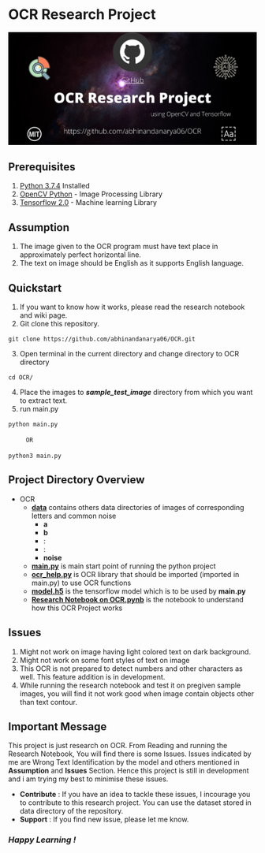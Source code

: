 # OCR Research Project
![OCR Research Project](https://github.com/abhinandanarya06/OCR/blob/master/.res/OCR%20Research%20Project.jpg)
## Prerequisites
1. [Python 3.7.4](https://www.python.org/) Installed 
2. [OpenCV Python](https://opencv-python-tutroals.readthedocs.io/en/latest/py_tutorials/py_tutorials.html) - Image Processing Library
3. [Tensorflow 2.0](https://www.tensorflow.org/install) - Machine learning Library

## Assumption
1. The image given to the OCR program must have text place in approximately perfect horizontal line.
2. The text on image should be English as it supports English language.

## Quickstart
1. If you want to know how it works, please read the research notebook and wiki page.
2. Git clone this repository.
```
git clone https://github.com/abhinandanarya06/OCR.git
```
3. Open terminal in the current directory and change directory to OCR directory
```
cd OCR/
```
4. Place the images to ***sample_test_image*** directory from which you want to extract text.
5. run main.py
```
python main.py

     OR

python3 main.py
```

## Project Directory Overview
- OCR 
     - **[data](https://github.com/abhinandanarya06/OCR/tree/master/data)** contains others data directories of images of corresponding letters and common noise
         - **a**
         - **b**
         - :
         - :
         - **noise**
     - **[main.py](https://github.com/abhinandanarya06/OCR/blob/master/main.py)** is main start point of running the python project
     - **[ocr_help.py](https://github.com/abhinandanarya06/OCR/blob/master/ocr_help.py)** is OCR library that should be imported (imported in main.py) to use OCR functions
     - **[model.h5](https://github.com/abhinandanarya06/OCR/blob/master/model.h5)** is the tensorflow model which is to be used by **main.py**
     - **[Research Notebook on OCR.pynb](https://colab.research.google.com/github/abhinandanarya06/OCR/blob/master/Research_Notebook_on_OCR.ipynb)** is the notebook to understand how this OCR Project works

## Issues
1. Might not work on image having light colored text on dark background.
2. Might not work on some font styles of text on image
3. This OCR is not prepared to detect numbers and other characters as well. This feature addition is in development.
4. While running the research notebook and test it on pregiven sample images, you will find it not work good when image contain objects other than text contour.

## Important Message
This project is just research on OCR. From Reading and running the Research Notebook,
You will find there is some Issues. Issues indicated by me are Wrong Text Identification by the model and others mentioned in **Assumption** and **Issues** Section.
Hence this project is still in development and i am trying my best to minimise these issues.


* **Contribute** : If you have an idea to tackle these issues, I incourage you to contribute to this research project. You can use the dataset stored in data directory of the repository. 
* **Support** : If you find new issue, please let me know.


### *Happy Learning !*
